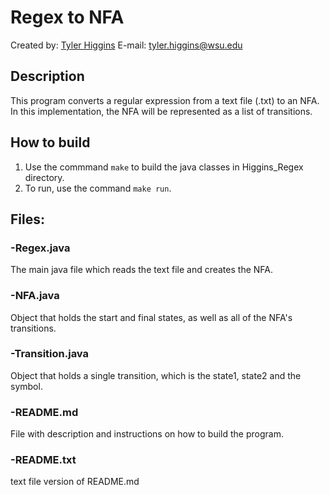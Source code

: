 # Regex to NFA

Created by: [Tyler Higgins](https://github.com/tylerhiggins)
  E-mail: tyler.higgins@wsu.edu

## Description

This program converts a regular expression from a text file (.txt) to an NFA.  In this implementation, the NFA will be represented as a list of transitions.

## How to build
1) Use the commmand `make` to build the java classes in Higgins_Regex directory.
2) To run, use the command `make run`.


## Files:
### -Regex.java
The main java file which reads the text file and creates the NFA.
### -NFA.java
Object that holds the start and final states, as well as all of the NFA's transitions.
### -Transition.java
Object that holds a single transition, which is the state1, state2 and the symbol.
### -README.md
File with description and instructions on how to build the program.
### -README.txt
text file version of README.md
